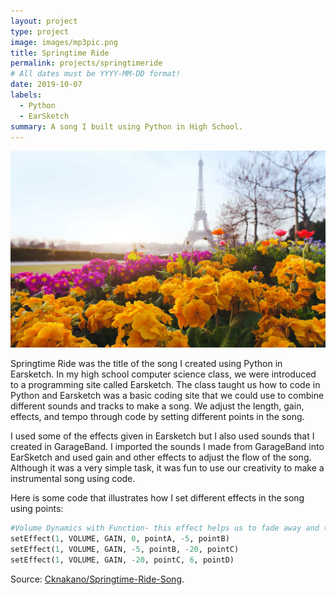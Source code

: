 ```yaml
---
layout: project
type: project
image: images/mp3pic.png
title: Springtime Ride
permalink: projects/springtimeride
# All dates must be YYYY-MM-DD format!
date: 2019-10-07
labels:
  - Python
  - EarSketch
summary: A song I built using Python in High School.
---
```


<div class="center">
  <img class="ui medium left floated image" src="../images/spring.jpg" />
</div>

Springtime Ride was the title of the song I created using Python in Earsketch. In my high school computer science class, we were introduced to a programming site called Earsketch. The class taught us how to code in Python and Earsketch was a basic coding site that we could use to combine different sounds and tracks to make a song. We adjust the length, gain, effects, and tempo through code by setting different points in the song.

I used some of the effects given in Earsketch but I also used sounds that I created in GarageBand. I imported the sounds I made from GarageBand into EarSketch and used gain and other effects to adjust the flow of the song. Although it was a very simple task, it was fun to use our creativity to make a instrumental song using code. 

Here is some code that illustrates how I set different effects in the song using points:

```python
#Volume Dynamics with Function- this effect helps us to fade away and then fade into the chorus using the envelope points we set in the beginning.
setEffect(1, VOLUME, GAIN, 0, pointA, -5, pointB)
setEffect(1, VOLUME, GAIN, -5, pointB, -20, pointC)
setEffect(1, VOLUME, GAIN, -20, pointC, 6, pointD)
```

Source: <a href = "https://github.com/Cknakano/Springtime-Ride-Song"><i class="large github icon"></i>Cknakano/Springtime-Ride-Song</a>.

